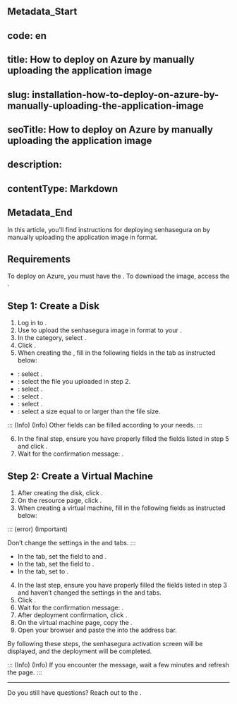 ## Metadata_Start 
## code: en
## title: How to deploy on Azure by manually uploading the application image 
## slug: installation-how-to-deploy-on-azure-by-manually-uploading-the-application-image 
## seoTitle: How to deploy on Azure by manually uploading the application image 
## description:  
## contentType: Markdown 
## Metadata_End
In this article, you'll find instructions for deploying senhasegura on  by manually uploading the application image in  format.

## Requirements
To deploy on Azure, you must have the . To download the  image, access the .

## Step 1: Create a Disk 


1. Log in to .
2. Use  to upload the senhasegura image in  format to your .
3. In the  category, select .
4. Click .
5. When creating the , fill in the following fields in the  tab as instructed below:


* : select .
* : select the  file you uploaded in step 2.
* : select .
* : select .
* : select .
* : select a size equal to or larger than the  file size.

::: (Info) (Info)
Other fields can be filled according to your needs.
 :::	

6. In the final step, ensure you have properly filled the fields listed in step 5 and click .
7. Wait for the confirmation message: .


## Step 2: Create a Virtual Machine

1. After creating the disk, click .
2. On the resource page, click .
3. When creating a virtual machine, fill in the following fields as instructed below:

::: (error) (Important)

Don’t change the settings in the  and  tabs.
:::



* In the  tab, set the  field to  and .
* In the  tab, set the  field to .
* In the  tab, set  to . 
4. In the last step, ensure you have properly filled the fields listed in step 3 and haven’t changed the settings in the  and  tabs.
5. Click .
6. Wait for the confirmation message: .
7. After deployment confirmation, click . 
8. On the virtual machine page, copy the .
9. Open your browser and paste the  into the address bar.


By following these steps, the senhasegura activation screen will be displayed, and the deployment will be completed.

::: (Info) (Info)
If you encounter the  message, wait a few minutes and refresh the page.
 :::	
 

* * *


Do you still have questions? Reach out to the .
